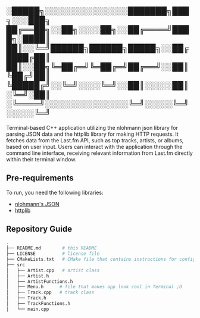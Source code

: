 ░█████╗░░░░░░░░░░░░░░░███████╗███╗░░░███╗
██╔══██╗░░██╗░░░░██╗░░██╔════╝████╗░████║
██║░░╚═╝██████╗██████╗█████╗░░██╔████╔██║
██║░░██╗╚═██╔═╝╚═██╔═╝██╔══╝░░██║╚██╔╝██║
╚█████╔╝░░╚═╝░░░░╚═╝░░██║░░░░░██║░╚═╝░██║
░╚════╝░░░░░░░░░░░░░░░╚═╝░░░░░╚═╝░░░░░╚═╝
---------------

Terminal-based C++ application utilizing the nlohmann json library for parsing JSON data and the httplib library for making HTTP requests. It fetches data from the Last.fm API, such as top tracks, artists, or albums, based on user input. Users can interact with the application through the command line interface, receiving relevant information from Last.fm directly within their terminal window.
## Pre-requirements
To run, you need the following libraries:
  - [nlohmann's JSON](https://github.com/nlohmann/json)
  - [httplib](https://github.com/yhirose/cpp-httplib)
## Repository Guide

```bash
.
├── README.md        # this README
├── LICENSE          # license file
├── CMakeLists.txt   # CMake file that contains instructions for configuring the build
├── src
│   ├── Artist.cpp   # artist class
│   ├── Artist.h
│   ├── ArtistFunctions.h
│   ├── Menu.h      # file that makes app look cool in Terminal ;D
│   ├── Track.cpp   # track class
│   ├── Track.h
│   ├── TrackFunctions.h
│   └── main.cpp

```
